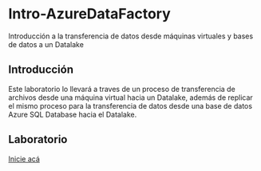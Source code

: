 # Intro-AzureDataFactory
Introducción a la transferencia de datos desde máquinas virtuales y bases de datos a un Datalake

## Introducción
Este laboratorio lo llevará a traves de un proceso de transferencia de archivos desde una máquina virtual hacia un Datalake, además de replicar el mismo proceso para la transferencia de datos desde una base de datos Azure SQL Database hacia el Datalake. 

## Laboratorio
[Inicie acá](https://github.com/admirandcr/Intro-AzureDataFactory/blob/master/Docs/lab_access.md)
